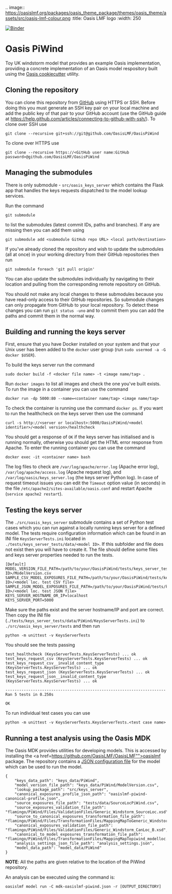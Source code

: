.. image:: https://oasislmf.org/packages/oasis_theme_package/themes/oasis_theme/assets/src/oasis-lmf-colour.png
    :title: Oasis LMF logo
    :width: 250

[![Binder](https://mybinder.org/badge.svg)](https://mybinder.org/v2/gh/OasisLMF/OasisPiWind/master)

# Oasis PiWind
Toy UK windstorm model that provides an example Oasis implementation, providing a concrete implementation of an Oasis model respository built using the <a href="https://github.com/OasisLMF/cookiecutter-OasisModel">Oasis cookiecutter</a> utility.

## Cloning the repository

You can clone this repository from <a href="https://github.com/OasisLMF/OasisPiWind" target="_blank">GitHub</a> using HTTPS or SSH. Before doing this you must generate an SSH key pair on your local machine and add the public key of that pair to your GitHub account (use the GitHub guide at <a href="https://help.github.com/articles/connecting-to-github-with-ssh/" target="_blank">https://help.github.com/articles/connecting-to-github-with-ssh/</a>). To clone over SSH use

    git clone --recursive git+ssh://git@github.com/OasisLMF/OasisPiWind

To clone over HTTPS use

    git clone --recursive https://<GitHub user name:GitHub password>@github.com/OasisLMF/OasisPiWind

## Managing the submodules

There is only submodule - `src/oasis_keys_server` which contains the Flask app that handles the keys requests dispatched to the model lookup services.

Run the command

    git submodule

to list the submodules (latest commit IDs, paths and branches). If any are missing then you can add them using

	git submodule add <submodule GitHub repo URL> <local path/destination>

If you've already cloned the repository and wish to update the submodules (all at once) in your working directory from their GitHub repositories then run

    git submodule foreach 'git pull origin'

You can also update the submodules individually by navigating to their location and pulling from the corresponding remote repository on GitHub.

You should not make any local changes to these submodules because you have read-only access to their GitHub repositories. So submodule changes can only propagate from GitHub to your local repository. To detect these changes you can run `git status -uno` and to commit them you can add the paths and commit them in the normal way.

## Building and running the keys server

First, ensure that you have Docker installed on your system and that your Unix user has been added to the `docker` user group (run `sudo usermod -a -G docker $USER`).

To build the keys server run the command

    sudo docker build -f <docker file name> -t <image name/tag> .

Run `docker images` to list all images and check the one you've built exists. To run the image in a container you can use the command

    docker run -dp 5000:80 --name=<container name/tag> <image name/tag>

To check the container is running use the command `docker ps`. If you want to run the healthcheck on the keys server then use the command

    curl -s http://<server or localhost>:5000/OasisPiWind/<model identifier>/<model version>/healthcheck

You should get a response of `OK` if the keys server has initialised and is running normally, otherwise you should get the HTML error response from Apache. To enter the running container you can use the command

    docker exec -it <container name> bash

The log files to check are `/var/log/apache/error.log` (Apache error log), `/var/log/apache/access.log` (Apache request log), and `/var/log/oasis/keys_server.log` (the keys server Python log). In case of request timeout issues you can edit the `Timeout` option value (in seconds) in the file `/etc/apache2/sites-available/oasis.conf` and restart Apache (`service apache2 restart`).

## Testing the keys server

The `./src/oasis_keys_server` submodule contains a set of Python test cases which you can run against a locally running keys server for a defined model. The tests require configuration information which can be found in an INI file `KeysServerTests.ini` located in `./tests/keys_server_tests/data/<model ID>`. If this subfolder and file does not exist then you will have to create it. The file should define some files and keys server properties needed to run the tests.

    [Default]
    MODEL_VERSION_FILE_PATH=/path/to/your/OasisPiWind/tests/keys_server_tests/data/<model ID>/ModelVersion.csv
    SAMPLE_CSV_MODEL_EXPOSURES_FILE_PATH=/path/to/your/OasisPiWind/tests/keys_server_tests/data/<model ID>/<model loc. test CSV file>
    SAMPLE_JSON_MODEL_EXPOSURES_FILE_PATH=/path/to/your/OasisPiWind/tests/keys_server_tests/data/<model ID>/<model loc. test JSON file>
    KEYS_SERVER_HOSTNAME_OR_IP=localhost
    KEYS_SERVER_PORT=5000

Make sure the paths exist and the server hostname/IP and port are correct. Then copy the INI file (`./tests/keys_server_tests/data/PiWind/KeysServerTests.ini`) to `./src/oasis_keys_server/tests` and then run

    python -m unittest -v KeysServerTests

You should see the tests passing

    test_healthcheck (KeysServerTests.KeysServerTests) ... ok
    test_keys_request_csv (KeysServerTests.KeysServerTests) ... ok
    test_keys_request_csv__invalid_content_type (KeysServerTests.KeysServerTests) ... ok
    test_keys_request_json (KeysServerTests.KeysServerTests) ... ok
    test_keys_request_json__invalid_content_type (KeysServerTests.KeysServerTests) ... ok

    ----------------------------------------------------------------------
    Ran 5 tests in 0.250s

    OK

To run individual test cases you can use

    python -m unittest -v KeysServerTests.KeysServerTests.<test case name>

## Running a test analysis using the Oasis MDK

The Oasis MDK provides utilities for developing models. This is accessed by installing the <a href=https://github.com/OasisLMF/OasisLMF"">oasislmf package</a>. The repository contains a <a href="https://github.com/OasisLMF/OasisPiWind/blob/master/mdk-oasislmf-piwind.json" target="_blank">JSON configuration file</a> for the model which can be used to run the model.

    {
        "keys_data_path": "keys_data/PiWind",
        "model_version_file_path": "keys_data/PiWind/ModelVersion.csv", 
        "lookup_package_path": "src/keys_server",
        "canonical_exposures_profile_json_path": "oasislmf-piwind-canonical-profile.json",
        "source_exposures_file_path": "tests/data/SourceLocPiWind.csv",
        "source_exposures_validation_file_path": "flamingo/PiWind/Files/ValidationFiles/Generic_Windstorm_SourceLoc.xsd",
        "source_to_canonical_exposures_transformation_file_path": "flamingo/PiWind/Files/TransformationFiles/MappingMapToGeneric_Windstorm_CanLoc_A.xslt",
        "canonical_exposures_validation_file_path": "flamingo/PiWind/Files/ValidationFiles/Generic_Windstorm_CanLoc_B.xsd",
        "canonical_to_model_exposures_transformation_file_path": "flamingo/PiWind/Files/TransformationFiles/MappingMapTopiwind_modelloc.xslt",
        "analysis_settings_json_file_path": "analysis_settings.json",
        "model_data_path": "model_data/PiWind"
    }

**NOTE**: All the paths are given relative to the location of the PiWind repository.

An analysis can be executed using the command is:

	oasislmf model run -C mdk-oasislmf-piwind.json -r [OUTPUT_DIRECTORY]
